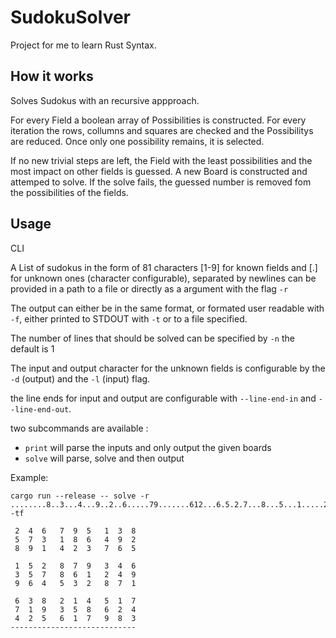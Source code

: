 # SudokuSolver

Project for me to learn Rust Syntax.

## How it works
Solves Sudokus with an recursive appproach.

For every Field a boolean array of Possibilities is constructed.
For every iteration the rows, collumns and squares are checked and the Possibilitys are reduced.
Once only one possibility remains, it is selected.

If no new trivial steps are left, the Field with the least possibilities and the most impact on other fields is guessed.
A new Board is constructed and attemped to solve. If the solve fails, the guessed number is removed fom the possibilities of the fields.

## Usage

CLI

A List of sudokus in the form of 81 characters [1-9] for known fields and [.] for unknown ones (character configurable), 
separated by newlines can be provided in a path to a file or directly as a argument with the flag `-r`

The output can either be in the same format, or formated user readable with `-f`, either printed to STDOUT with `-t` or to a file specified.

The number of lines that should be solved can be specified by `-n` the default is 1

The input and output character for the unknown fields is configurable by the `-d` (output) and the `-l` (input) flag.

the line ends for input and output are configurable with `--line-end-in` and `--line-end-out`.

two subcommands are available :
- `print` will parse the inputs and only output the given boards
- `solve` will parse, solve and then output

Example:
```shell
cargo run --release -- solve -r ........8..3...4...9..2..6.....79.......612...6.5.2.7...8...5...1.....2.4.5.....3 -tf

 2  4  6   7  9  5   1  3  8 
 5  7  3   1  8  6   4  9  2 
 8  9  1   4  2  3   7  6  5 

 1  5  2   8  7  9   3  4  6 
 3  5  7   8  6  1   2  4  9 
 9  6  4   5  3  2   8  7  1 

 6  3  8   2  1  4   5  1  7 
 7  1  9   3  5  8   6  2  4 
 4  2  5   6  1  7   9  8  3 
----------------------------
```
